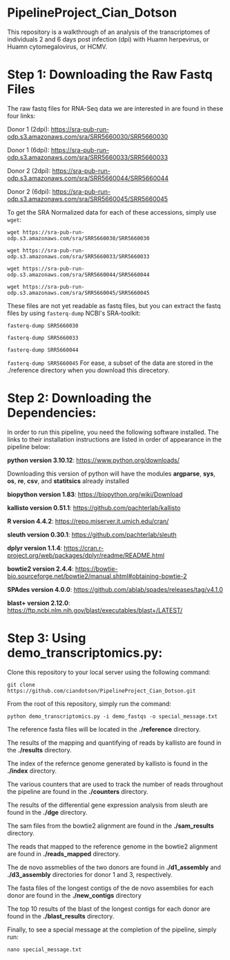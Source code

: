 # PipelineProject_Cian_Dotson
This repository is a walkthrough of an analysis of the transcriptomes of individuals 2 and 6 days post infection (dpi) with Huamn herpevirus, or Huamn cytomegalovirus, or HCMV.

# **Step 1: Downloading the Raw Fastq Files**
The raw fastq files for RNA-Seq data we are interested in are found in these four links:

Donor 1 (2dpi): https://sra-pub-run-odp.s3.amazonaws.com/sra/SRR5660030/SRR5660030

Donor 1 (6dpi): https://sra-pub-run-odp.s3.amazonaws.com/sra/SRR5660033/SRR5660033

Donor 2 (2dpi): https://sra-pub-run-odp.s3.amazonaws.com/sra/SRR5660044/SRR5660044

Donor 2 (6dpi): https://sra-pub-run-odp.s3.amazonaws.com/sra/SRR5660045/SRR5660045

To get the SRA Normalized data for each of these accessions, simply use `wget`:

`wget https://sra-pub-run-odp.s3.amazonaws.com/sra/SRR5660030/SRR5660030`

`wget https://sra-pub-run-odp.s3.amazonaws.com/sra/SRR5660033/SRR5660033`

`wget https://sra-pub-run-odp.s3.amazonaws.com/sra/SRR5660044/SRR5660044`  

`wget https://sra-pub-run-odp.s3.amazonaws.com/sra/SRR5660045/SRR5660045`

These files are not yet readable as fastq files, but you can extract the fastq files by using `fasterq-dump` NCBI's SRA-toolkit:

`fasterq-dump SRR5660030`

`fasterq-dump SRR5660033`

`fasterq-dump SRR5660044`

`fasterq-dump SRR5660045`
For ease, a subset of the data are stored in the ./reference directory when you download this direcetory.

# **Step 2: Downloading the Dependencies**:
In order to run this pipeline, you need the following software installed. The links to their installation instructions are listed in order of appearance in the pipeline below:

**python version 3.10.12**: https://www.python.org/downloads/ 

Downloading this version of python will have the modules **argparse**, **sys**, **os**, **re**, **csv**, and **statitsics** already installed

**biopython version 1.83**: https://biopython.org/wiki/Download 

**kallisto version 0.51.1**: https://github.com/pachterlab/kallisto 

**R version 4.4.2**: https://repo.miserver.it.umich.edu/cran/ 

**sleuth version 0.30.1**: https://github.com/pachterlab/sleuth

**dplyr version 1.1.4**: https://cran.r-project.org/web/packages/dplyr/readme/README.html

**bowtie2 version 2.4.4**: https://bowtie-bio.sourceforge.net/bowtie2/manual.shtml#obtaining-bowtie-2

**SPAdes version 4.0.0**: https://github.com/ablab/spades/releases/tag/v4.1.0

**blast+ version 2.12.0**: https://ftp.ncbi.nlm.nih.gov/blast/executables/blast+/LATEST/

# **Step 3: Using demo_transcriptomics.py**:
Clone this repository to your local server using the following command:

`git clone https://github.com/ciandotson/PipelineProject_Cian_Dotson.git`

From the root of this repository, simply run the command: 

`python demo_transcriptomics.py -i demo_fastqs -o special_message.txt`

The reference fasta files will be located in the **./reference** directory.

The results of the mapping and quantifying of reads by kallisto are found in the **./results** directory.

The index of the refernce genome generated by kallisto is found in the **./index** directory.

The various counters that are used to track the number of reads throughout the pipeline are found in the **./counters** directory.

The results of the differential gene expression analysis from sleuth are found in the **./dge** directory.

The sam files from the bowtie2 alignment are found in the **./sam_results** directory.

The reads that mapped to the reference genome in the bowtie2 alignment are found in **./reads_mapped** directory.

The de novo assmeblies of the two donors are found in **./d1_assembly** and **./d3_assembly** directories for donor 1 and 3, respectively.

The fasta files of the longest contigs of the de novo assemblies for each donor are found in the **./new_contigs** directory

The top 10 results of the blast of the longest contigs for each donor are found in the **./blast_results** directory.

Finally, to see a special message at the completion of the pipeline, simply run:

`nano special_message.txt`








  
